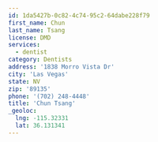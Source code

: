 ```yaml
---
id: 1da5427b-0c82-4c74-95c2-64dabe228f79
first_name: Chun
last_name: Tsang
license: DMD
services:
  - dentist
category: Dentists
address: '1838 Morro Vista Dr'
city: 'Las Vegas'
state: NV
zip: '89135'
phone: '(702) 248-4448'
title: 'Chun Tsang'
_geoloc:
  lng: -115.32331
  lat: 36.131341
---
```


